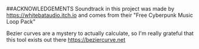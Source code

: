 ##ACKNOWLEDGEMENTS
Soundtrack in this project was made by https://whitebataudio.itch.io and comes from their "Free Cyberpunk Music Loop Pack"

Bezier curves are a mystery to actually calculate, so I'm really grateful that this tool exists out there https://beziercurve.net